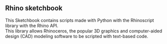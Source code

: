 ## Rhino sketchbook

This Sketchbook contains scripts made with Python with the Rhinoscript library with the Rhino API.\
This library allows Rhinoceros, the popular 3D graphics and computer-aided design (CAD) modeling software to be scripted with text-based code.
